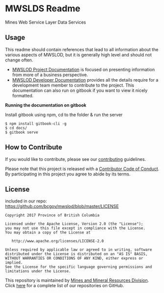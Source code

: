 # MWSLDS Readme
Mines Web Service Layer Data Services

## Usage
This readme should contain references that lead to all information about the various aspects of MWSLOD, but it is generally high level and should not change often.
- [MWSLOD Project Documentation](https://github.com/bcgov/mwslod/wiki) is focused on presenting information from more of a business perspective. 
- [MWSLOD Developer Documentation](/docs/) provides all the details require for a development team member to contribute to the project. This documentation can also run on gitbook if you want to view it nicely formatted.

**Running the documentation on gitbook**

Install gitbook using npm, cd to the folder & run the server

```
$ npm install gitbook-cli -g
$ cd docs/
$ gitbook serve
```

## How to Contribute

If you would like to contribute, please see our [contributing](https://github.com/bcgov/mwslod/blob/master/contributing.md) guidelines.

Please note that this project is released with a [Contributor Code of Conduct](https://github.com/bcgov/mwslod/blob/master/code_of_conduct.md). By participating in this project you agree to abide by its terms.

## License

included in our repo: https://github.com/bcgov/mwslod/blob/master/LICENSE
```
Copyright 2017 Province of British Columbia

Licensed under the Apache License, Version 2.0 (the "License");
you may not use this file except in compliance with the License.
You may obtain a copy of the License at

   http://www.apache.org/licenses/LICENSE-2.0

Unless required by applicable law or agreed to in writing, software
distributed under the License is distributed on an "AS IS" BASIS,
WITHOUT WARRANTIES OR CONDITIONS OF ANY KIND, either express or implied.
See the License for the specific language governing permissions and
limitations under the License.
```

This repository is maintained by [Mines and Mineral Resources Division](https://www2.gov.bc.ca/gov/content/industry/mineral-exploration-mining). Click [here](https://github.com/bcgov?q=mwsl) for a complete list of our repositories on GitHub.
